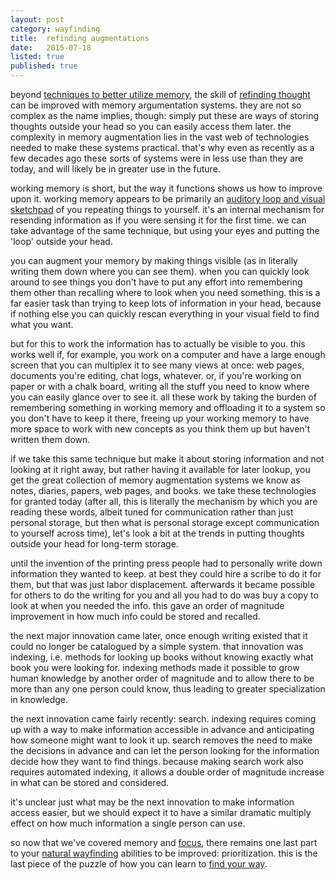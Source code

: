 ```yaml
---
layout: post
category: wayfinding
title:  refinding augmentations
date:   2015-07-18
listed: true
published: true
---
```


beyond [techniques to better utilize memory](/wayfinding/refinding-optimizations.html), the skill of [refinding thought](/wayfinding/refinding-thoughts.html) can be improved with memory argumentation systems. they are not so complex as the name implies, though: simply put these are ways of storing thoughts outside your head so you can easily access them later. the complexity in memory augmentation lies in the vast web of technologies needed to make these systems practical. that's why even as recently as a few decades ago these sorts of systems were in less use than they are today, and will likely be in greater use in the future.

working memory is short, but the way it functions shows us how to improve upon it. working memory appears to be primarily an [auditory loop and visual sketchpad](https://en.wikipedia.org/wiki/Baddeley%27s_model_of_working_memory) of you repeating things to yourself. it's an internal mechanism for resending information as if you were sensing it for the first time. we can take advantage of the same technique, but using your eyes and putting the 'loop' outside your head.

you can augment your memory by making things visible (as in literally writing them down where you can see them). when you can quickly look around to see things you don't have to put any effort into remembering them other than recalling where to look when you need something. this is a far easier task than trying to keep lots of information in your head, because if nothing else you can quickly rescan everything in your visual field to find what you want.

but for this to work the information has to actually be visible to you. this works well if, for example, you work on a computer and have a large enough screen that you can multiplex it to see many views at once: web pages, documents you're editing, chat logs, whatever. or, if you're working on paper or with a chalk board, writing all the stuff you need to know where you can easily glance over to see it. all these work by taking the burden of remembering something in working memory and offloading it to a system so you don't have to keep it there, freeing up your working memory to have more space to work with new concepts as you think them up but haven't written them down.

if we take this same technique but make it about storing information and not looking at it right away, but rather having it available for later lookup, you get the great collection of memory augmentation systems we know as notes, diaries, papers, web pages, and books. we take these technologies for granted today (after all, this is literally the mechanism by which you are reading these words, albeit tuned for communication rather than just personal storage, but then what is personal storage except communication to yourself across time), let's look a bit at the trends in putting thoughts outside your head for long-term storage.

until the invention of the printing press people had to personally write down information they wanted to keep. at best they could hire a scribe to do it for them, but that was just labor displacement. afterwards it became possible for others to do the writing for you and all you had to do was buy a copy to look at when you needed the info. this gave an order of magnitude improvement in how much info could be stored and recalled.

the next major innovation came later, once enough writing existed that it could no longer be catalogued by a simple system. that innovation was indexing, i.e. methods for looking up books without knowing exactly what book you were looking for. indexing methods made it possible to grow human knowledge by another order of magnitude and to allow there to be more than any one person could know, thus leading to greater specialization in knowledge.

the next innovation came fairly recently: search. indexing requires coming up with a way to make information accessible in advance and anticipating how someone might want to look it up. search removes the need to make the decisions in advance and can let the person looking for the information decide how they want to find things. because making search work also requires automated indexing, it allows a double order of magnitude increase in what can be stored and considered.

it's unclear just what may be the next innovation to make information access easier, but we should expect it to have a similar dramatic multiply effect on how much information a single person can use.

so now that we've covered memory and [focus](/wayfinding/finding-focus.html), there remains one last part to your [natural wayfinding](/wayfinding/natural-wayfinding.html) abilities to be improved: prioritization. this is the last piece of the puzzle of how you can learn to [find your way](/wayfinding/finding-your-way.html).
